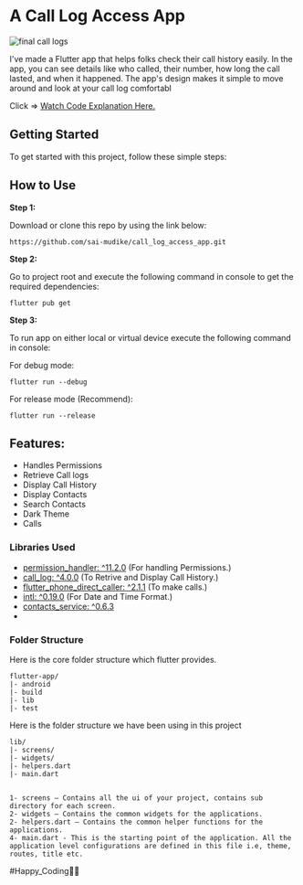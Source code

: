 # A Call Log Access App

![final call logs](https://github.com/sai-mudike/call_log_access_app/assets/127184650/c7f7e4b9-c1f5-4bbe-8f25-bce59e5c84ef)


 I've made a Flutter app that helps folks check their call history easily. In the app, you can see details like who called, their number, how long the call lasted, and when it happened. The app's design makes it simple to move around and look at your call log comfortabl

 Click => [Watch Code Explanation Here.](https://pub.dev/packages/permission_handler)



## Getting Started

To get started with this project, follow these simple steps:

## How to Use 

**Step 1:**

Download or clone this repo by using the link below:

```
https://github.com/sai-mudike/call_log_access_app.git
```

**Step 2:**

Go to project root and execute the following command in console to get the required dependencies: 

```
flutter pub get 
```

**Step 3:**

To run app on either local or virtual device execute the following command in console: 

For debug mode:

```
flutter run --debug
```


For release mode (Recommend):

```
flutter run --release
```


## Features:

* Handles Permissions
* Retrieve Call logs
* Display Call History
* Display Contacts
* Search Contacts
* Dark Theme
* Calls


### Libraries Used

* [permission_handler: ^11.2.0](https://pub.dev/packages/permission_handler) (For handling Permissions.)
* [call_log: ^4.0.0](https://pub.dev/packages/call_log) (To Retrive and Display Call History.)
* [flutter_phone_direct_caller: ^2.1.1](https://pub.dev/packages/flutter_phone_direct_caller) (To make calls.)
* [intl: ^0.19.0](https://pub.dev/packages/intl) (For Date and Time Format.)
* [contacts_service: ^0.6.3](https://pub.dev/documentation/contacts_service/latest/)
* 


### Folder Structure
Here is the core folder structure which flutter provides.

```
flutter-app/
|- android
|- build
|- lib
|- test
```

Here is the folder structure we have been using in this project

```
lib/
|- screens/
|- widgets/
|- helpers.dart
|- main.dart
```

```

1- screens — Contains all the ui of your project, contains sub directory for each screen.
2- widgets — Contains the common widgets for the applications.
2- helpers.dart — Contains the common helper functions for the applications.
4- main.dart - This is the starting point of the application. All the application level configurations are defined in this file i.e, theme, routes, title etc.
```



#Happy_Coding👩‍💻

